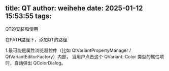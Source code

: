 title: QT
author: weihehe
date: 2025-01-12 15:53:55
tags:
---
QT的安装和使用
<!--more-->
在PATH路径下，添加QT的路径

1.最可能是属性浏览器控件（比如 QtVariantPropertyManager / QtVariantEditorFactory）内部，
当用户点击这个 QVariant::Color 类型的属性项时，自动弹出 QColorDialog。